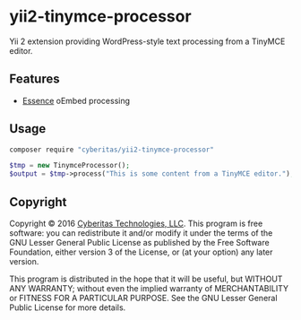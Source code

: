 # yii2-tinymce-processor

Yii 2 extension providing WordPress-style text processing from a TinyMCE editor.

## Features

- [Essence][] oEmbed processing

## Usage

```bash
composer require "cyberitas/yii2-tinymce-processor"
```

```php
$tmp = new TinymceProcessor();
$output = $tmp->process("This is some content from a TinyMCE editor.");
```

## Copyright

Copyright © 2016 [Cyberitas Technologies, LLC][]. This program is free software:
you can redistribute it and/or modify it under the terms of the GNU Lesser
General Public License as published by the Free Software Foundation, either
version 3 of the License, or (at your option) any later version.

This program is distributed in the hope that it will be useful, but WITHOUT ANY
WARRANTY; without even the implied warranty of MERCHANTABILITY or FITNESS FOR A
PARTICULAR PURPOSE. See the GNU Lesser General Public License for more details.

[Essence]: http://essence.github.io/essence/
[Cyberitas Technologies, LLC]: http://www.cyberitas.com/

